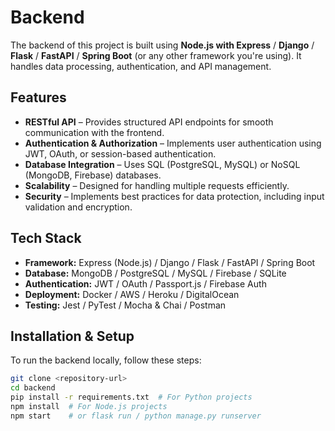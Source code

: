 # Backend

The backend of this project is built using **Node.js with Express** / **Django** / **Flask** / **FastAPI** / **Spring Boot** (or any other framework you're using). It handles data processing, authentication, and API management.

## Features
- **RESTful API** – Provides structured API endpoints for smooth communication with the frontend.
- **Authentication & Authorization** – Implements user authentication using JWT, OAuth, or session-based authentication.
- **Database Integration** – Uses SQL (PostgreSQL, MySQL) or NoSQL (MongoDB, Firebase) databases.
- **Scalability** – Designed for handling multiple requests efficiently.
- **Security** – Implements best practices for data protection, including input validation and encryption.

## Tech Stack
- **Framework:** Express (Node.js) / Django / Flask / FastAPI / Spring Boot
- **Database:** MongoDB / PostgreSQL / MySQL / Firebase / SQLite
- **Authentication:** JWT / OAuth / Passport.js / Firebase Auth
- **Deployment:** Docker / AWS / Heroku / DigitalOcean
- **Testing:** Jest / PyTest / Mocha & Chai / Postman

## Installation & Setup
To run the backend locally, follow these steps:

```bash
git clone <repository-url>
cd backend
pip install -r requirements.txt  # For Python projects
npm install  # For Node.js projects
npm start    # or flask run / python manage.py runserver
